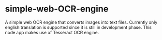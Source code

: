 # simple-web-OCR-engine
A simple web OCR engine that converts images into text files. Currently only english translation is supported since it is still in development phase. This node app makes use of Tesseract OCR engine.
